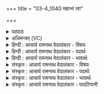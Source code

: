 +++
title = "03-4_1040 महान्तं त्वा"

+++
<details><summary>पदपाठः</summary>

म꣣हा꣡न्त꣢म्। त्वा꣣। महीः꣢। अ꣡नु꣢꣯। आ꣡पः꣢꣯। अ꣣र्षन्ति। सि꣡न्ध꣢꣯वः। यत्। गो꣡भिः꣢꣯। वा꣣सयिष्य꣡से꣢। १०४०।
</details>

<details><summary>अधिमन्त्रम् (VC)</summary>

- पवमानः सोमः
- मेधातिथिः काण्वः
- गायत्री
- षड्जः
</details>

<details><summary>हिन्दी : आचार्य रामनाथ वेदालंकार - विषयः</summary>

अब परमात्मा की महिमा वर्णित करते हैं।
</details>

<details><summary>हिन्दी : आचार्य रामनाथ वेदालंकार - पदार्थः</summary>

पदार्थान्वयभाषाः -  हे सोम अर्थात् जगत्स्रष्टा परमात्मन् ! (महान्तम्) अतिशय महान् (त्वा अनु) आपके आदेशानुसार (महीः) विशाल, (सिन्धवः) प्रवाहमयी (आपः) नदियाँ (अर्षन्ति) गति करती हैं, (यत्) क्योंकि,आप (गोभिः) सूर्यकिरणों से (वासयिष्यसे) वर्षा द्वारा उन्हें बसाये रखोगे ॥४॥
</details>

<details><summary>हिन्दी : आचार्य रामनाथ वेदालंकार - भावार्थः</summary>

भावार्थभाषाः -  नदी आदि सब पदार्थ परमात्मा के निर्धारित नियमों के अनुसार ही चलते हैं,क्योंकि वह जगत् का सम्राट् है ॥४॥
</details>

<details><summary>संस्कृत : आचार्य रामनाथ वेदालंकार - विषयः</summary>

अथ परमात्मनो महिमानमाह।
</details>

<details><summary>संस्कृत : आचार्य रामनाथ वेदालंकार - पदार्थः</summary>

पदार्थान्वयभाषाः -  हे सोम जगत्स्रष्टः परमात्मन् ! (महान्तम्) अतिशयमहिमवन्तम् (त्वाम् अनु)त्वाम् अनुसृत्य,त्वदादेशानुसारेणेत्यर्थः (महीः) महत्यः, (सिन्धवः) स्यन्दमानाः प्रवहणशीलाः (आपः) नद्यः (अर्षन्ति) गच्छन्ति, (यत्) यस्मात्,त्वम् (गोभिः) सूर्यरश्मिभिः (वासयिष्यसे) वृष्टिद्वारा ताः निवासयिष्यसि ॥४॥
</details>

<details><summary>संस्कृत : आचार्य रामनाथ वेदालंकार - भावार्थः</summary>

भावार्थभाषाः -  नद्यादयः सर्वे पदार्थाः परमात्मनिर्धारितनियमानुसारेणैव चलन्ति,यतः स जगतः सम्राडस्ति ॥४॥
</details>

<details><summary>संस्कृत : आचार्य रामनाथ वेदालंकार - पादटिप्पनी</summary>

टिप्पणी:   १. ऋ० ९।२।४।
</details>